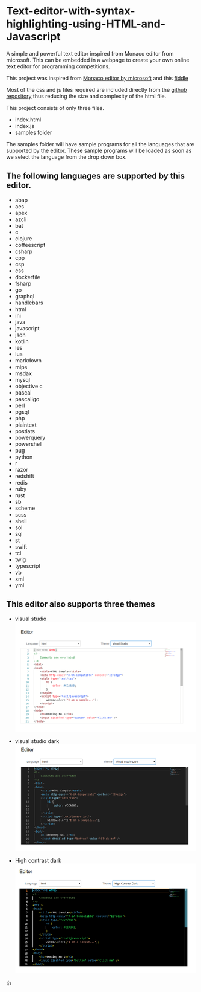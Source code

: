# Text-editor-with-syntax-highlighting-using-HTML-and-Javascript
A simple and powerful text editor inspired from Monaco editor from microsoft. This can be embedded in a webpage to create your own online text editor for programming competitions.

This project was inspired from [Monaco editor by microsoft](https://github.com/microsoft/monaco-editor) and this [fiddle](https://jsfiddle.net/robertrozas/r1b9hbhk/)

Most of the css and js files required are included directly from the [github repository](https://github.com/microsoft/monaco-editor) thus reducing the size and complexity of the html file.

This project consists of only three files.
* index.html
* index.js
* samples folder

The samples folder will have sample programs for all the languages that are supported by the editor. These sample programs will be loaded as soon as we select the language from the drop down box.

## The following languages are supported by this editor.

* abap
* aes
* apex
* azcli
* bat
* c
* clojure 
* coffeescript
* csharp
* cpp
* csp
* css
* dockerfile
* fsharp
* go
* graphql
* handlebars
* html
* ini
* java
* javascript
* json
* kotlin
* les
* lua
* markdown
* mips
* msdax
* mysql
* objective c
* pascal
* pascaligo
* perl
* pgsql
* php
* plaintext
* postiats
* powerquery
* powershell
* pug
* python
* r
* razor
* redshift
* redis
* ruby
* rust
* sb
* scheme 
* scss
* shell
* sol
* sql
* st
* swift
* tcl
* twig
* typescript
* vb
* xml
* yml

## This editor also supports three themes
* visual studio
![](https://github.com/Allwin12/Text-editor-with-syntax-highlighting-using-HTML-and-Javascript/blob/master/screenshots/visualstudio.png)

* visual studio dark
![](https://github.com/Allwin12/Text-editor-with-syntax-highlighting-using-HTML-and-Javascript/blob/master/screenshots/visualstudiodark.png)

* High contrast dark
![](https://github.com/Allwin12/Text-editor-with-syntax-highlighting-using-HTML-and-Javascript/blob/master/screenshots/highcontrastdark.png)

:thumbsup:
